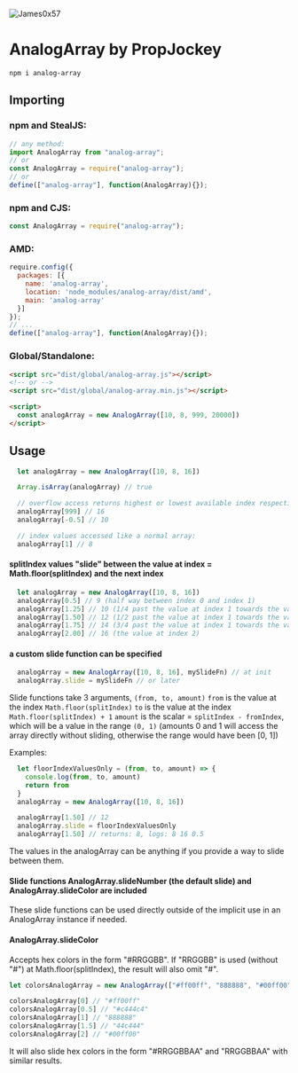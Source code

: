 ![James0x57](https://img.shields.io/badge/James0x57%20%F0%9F%91%BD-I%20made%20a%20thing!-blueviolet.svg?labelColor=222222)

# AnalogArray by PropJockey

`npm i analog-array`

## Importing

### npm and StealJS:
```js
// any method:
import AnalogArray from "analog-array";
// or
const AnalogArray = require("analog-array");
// or
define(["analog-array"], function(AnalogArray){});
```

### npm and CJS:
```js
const AnalogArray = require("analog-array");
```

### AMD:
```js
require.config({
  packages: [{
    name: 'analog-array',
    location: 'node_modules/analog-array/dist/amd',
    main: 'analog-array'
  }]
});
// ...
define(["analog-array"], function(AnalogArray){});
```

### Global/Standalone:
```html
<script src="dist/global/analog-array.js"></script>
<!-- or -->
<script src="dist/global/analog-array.min.js"></script>

<script>
  const analogArray = new AnalogArray([10, 8, 999, 20000])
</script>
```

## Usage

```js
  let analogArray = new AnalogArray([10, 8, 16])

  Array.isArray(analogArray) // true

  // overflow access returns highest or lowest available index respectively:
  analogArray[999] // 16
  analogArray[-0.5] // 10

  // index values accessed like a normal array:
  analogArray[1] // 8
```

#### splitIndex values "slide" between the value at index = Math.floor(splitIndex) and the next index
```js
  let analogArray = new AnalogArray([10, 8, 16])
  analogArray[0.5] // 9 (half way between index 0 and index 1)
  analogArray[1.25] // 10 (1/4 past the value at index 1 towards the value at index 2)
  analogArray[1.50] // 12 (1/2 past the value at index 1 towards the value at index 2)
  analogArray[1.75] // 14 (3/4 past the value at index 1 towards the value at index 2)
  analogArray[2.00] // 16 (the value at index 2)
```

#### a custom slide function can be specified
```js
  analogArray = new AnalogArray([10, 8, 16], mySlideFn) // at init
  analogArray.slide = mySlideFn // or later
```

Slide functions take 3 arguments, `(from, to, amount)`
`from` is the value at the index `Math.floor(splitIndex)`
`to` is the value at the index `Math.floor(splitIndex) + 1`
`amount` is the scalar = `splitIndex - fromIndex`, which will be a value in the range `(0, 1)`
(amounts 0 and 1 will access the array directly without sliding, otherwise the range would have been [0, 1])

Examples:
```js
  let floorIndexValuesOnly = (from, to, amount) => {
    console.log(from, to, amount)
    return from
  }
  analogArray = new AnalogArray([10, 8, 16])

  analogArray[1.50] // 12
  analogArray.slide = floorIndexValuesOnly
  analogArray[1.50] // returns: 8, logs: 8 16 0.5
```

The values in the analogArray can be anything if you provide a way to slide between them.


#### Slide functions AnalogArray.slideNumber (the default slide) and AnalogArray.slideColor are included

These slide functions can be used directly outside of the implicit use in an AnalogArray instance if needed.

#### AnalogArray.slideColor

Accepts hex colors in the form "#RRGGBB". If "RRGGBB" is used (without "#") at Math.floor(splitIndex), the result will also omit "#".
```js
let colorsAnalogArray = new AnalogArray(["#ff00ff", "888888", "#00ff00"], AnalogArray.slideColor)

colorsAnalogArray[0] // "#ff00ff"
colorsAnalogArray[0.5] // "#c444c4"
colorsAnalogArray[1] // "888888"
colorsAnalogArray[1.5] // "44c444"
colorsAnalogArray[2] // "#00ff00"
```

It will also slide hex colors in the form "#RRGGBBAA" and "RRGGBBAA" with similar results.
